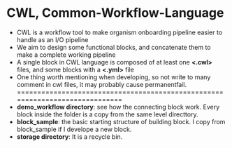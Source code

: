 # CWL, Common-Workflow-Language
- CWL is a workflow tool to make organism onboarding pipeline easier to handle as an I/O pipeline
- We aim to design some functional blocks, and concatenate them to make a complete working pipeline
- A single block in CWL language is composed of at least one **<.cwl>** files, and some blocks with a **<.yml>** file
- One thing worth mentioning when developing, so not write to many comment in cwl files, it may probably cause permanentfail.
=============================================================================
- **demo_workflow directory**: see how the connecting block work. Every block inside the folder is a copy from the same level directtory.
- **block_sample**: the basic starting structure of building block. I copy from block_sample if I develope a new block.
- **storage directory**: It is a recycle bin.  

